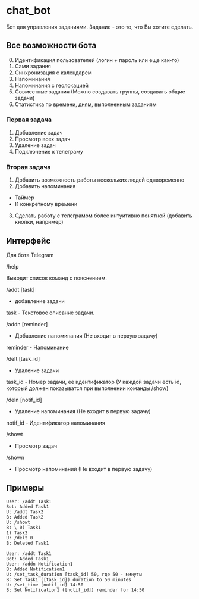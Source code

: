 # chat_bot

Бот для управления заданиями. Задание - это то, что Вы хотите сделать.

## Все возможности бота

0) Идентификация пользователей (логин + пароль или еще как-то)
1) Сами задания
2) Синхронизация с календарем
3) Напоминания
4) Напоминания с геолокацией
5) Совместные задания (Можно создавать группы, создавать общие задачи)
6) Статистика по времени, дням, выполненным заданиям

### Первая задача

1) Добавление задач
4) Просмотр всех задач
5) Удаление задач
7) Подключение к телеграму

### Вторая задача

1) Добавить возможность работы нескольких людей однвоременно
2) Добавить напоминания
  - Таймер
  - К конкретному времени
3) Сделать работу с телеграмом более интуитивно понятной (добавить кнопки, например)

## Интерфейс

Для бота Telegram

/help

Выводит список команд с пояснением.

/addt [task]

- добавление задачи

task - Текстовое описание задачи.

/addn [reminder]

- Добавление напоминания (Не входит в первую задачу)

reminder - Напоминание

/delt [task_id]

- Удаление задачи

task_id - Номер задачи, ее идентификатор (У каждой задачи есть id, который должен показыватся при выполнении команды /show)

/deln [notif_id]

- Удаление напоминания (Не входит в первую задачу)

notif_id - Идентификатор напоминания

/showt

- Просмотр задач

/shown

- Просмотр напоминаний (Не входит в первую задачу)

## Примеры

```
User: /addt Task1
Bot: Added Task1
U: /addt Task2
B: Added Task2
U: /showt
B: \ 0) Task1
1) Task2
U: /delt 0
B: Deleted Task1
```

```
User: /addt Task1
Bot: Added Task1
User: /addn Notification1
B: Added Notification1
U: /set_task_duration [task_id] 50, где 50 - минуты
B: Set Task1 ([task_id]) duration to 50 minutes
U: /set_time [notif_id] 14:50
B: Set Notification1 ([notif_id]) reminder for 14:50
```
